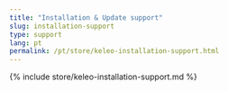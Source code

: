 ```yaml
---
title: "Installation & Update support"
slug: installation-support
type: support
lang: pt
permalink: /pt/store/keleo-installation-support.html
---
```


{% include store/keleo-installation-support.md %}
